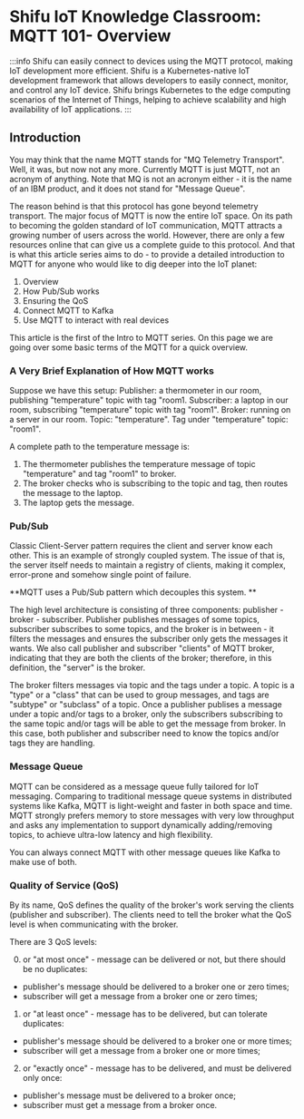 # Shifu IoT Knowledge Classroom: MQTT 101- Overview

:::info
Shifu can easily connect to devices using the MQTT protocol, making IoT development more efficient. Shifu is a Kubernetes-native IoT development framework that allows developers to easily connect, monitor, and control any IoT device. Shifu brings Kubernetes to the edge computing scenarios of the Internet of Things, helping to achieve scalability and high availability of IoT applications. 
:::

## Introduction
You may think that the name MQTT stands for "MQ Telemetry Transport". Well, it was, but now not any more. Currently MQTT is just MQTT, not an acronym of anything. Note that MQ is not an acronym either - it is the name of an IBM product, and it does not stand for "Message Queue".

The reason behind is that this protocol has gone beyond telemetry transport. The major focus of MQTT is now the entire IoT space. On its path to becoming the golden standard of IoT communication, MQTT attracts a growing number of users across the world. However, there are only a few resources online that can give us a complete guide to this protocol. And that is what this article series aims to do - to provide a detailed introduction to MQTT for anyone who would like to dig deeper into the IoT planet:

1. Overview
2. How Pub/Sub works
3. Ensuring the QoS
4. Connect MQTT to Kafka
5. Use MQTT to interact with real devices

This article is the first of the Intro to MQTT series. On this page we are going over some basic terms of the MQTT for a quick overview.

### A Very Brief Explanation of How MQTT works
Suppose we have this setup:
Publisher: a thermometer in our room, publishing "temperature" topic with tag "room1.
Subscriber: a laptop in our room, subscribing "temperature" topic with tag "room1".
Broker: running on a server in our room.
Topic: "temperature".
Tag under "temperature" topic: "room1".

A complete path to the temperature message is:
1. The thermometer publishes the temperature message of topic "temperature" and tag "room1" to broker.
2. The broker checks who is subscribing to the topic and tag, then routes the message to the laptop.
3. The laptop gets the message.
### Pub/Sub
Classic Client-Server pattern requires the client and server know each other. This is an example of strongly coupled system. The issue of that is, the server itself needs to maintain a registry of clients, making it complex, error-prone and somehow single point of failure. 

**MQTT uses a Pub/Sub pattern which decouples this system. **

The high level architecture is consisting of three components: publisher - broker - subscriber. Publisher publishes messages of some topics, subscriber subscribes to some topics, and the broker is in between - it filters the messages and ensures the subscriber only gets the messages it wants. We also call publisher and subscriber "clients" of MQTT broker, indicating that they are both the clients of the broker; therefore, in this definition, the "server" is the broker.

The broker filters messages via topic and the tags under a topic. A topic is a "type" or a "class" that can be used to group messages, and tags are "subtype" or "subclass" of a topic. Once a publisher publises a message under a topic and/or tags to a broker, only the subscribers subscribing to the same topic and/or tags will be able to get the message from broker. In this case, both publisher and subscriber need to know the topics and/or tags they are handling.

### Message Queue
MQTT can be considered as a message queue fully tailored for IoT messaging. Comparing to traditional message queue systems in distributed systems like Kafka, MQTT is light-weight and faster in both space and time. MQTT strongly prefers memory to store messages with very low throughput and asks any implementation to support dynamically adding/removing topics, to achieve ultra-low latency and high flexibility.

You can always connect MQTT with other message queues like Kafka to make use of both.

### Quality of Service (QoS)
By its name, QoS defines the quality of the broker's work serving the clients (publisher and subscriber). The clients need to tell the broker what the QoS level is when communicating with the broker. 

There are 3 QoS levels:


0. or "at most once" - message can be delivered or not, but there should be no duplicates:
  - publisher's message should be delivered to a broker one or zero times;
  - subscriber will get a message from a broker one or zero times;


1. or "at least once" - message has to be delivered, but can tolerate duplicates:
  - publisher's message should be delivered to a broker one or more times;
  - subscriber will get a message from a broker one or more times;


2. or "exactly once" - message has to be delivered, and must be delivered only once:
  - publisher's message must be delivered to a broker once;
  - subscriber must get a message from a broker once.

